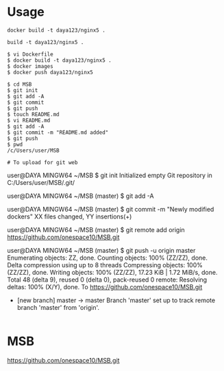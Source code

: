 # Usage

```
docker build -t daya123/nginx5 .

build -t daya123/nginx5 .

$ vi Dockerfile
$ docker build -t daya123/nginx5 . 
$ docker images
$ docker push daya123/nginx5
```

```
$ cd MSB
$ git init
$ git add -A
$ git commit
$ git push
$ touch README.md
$ vi README.md
$ git add -A
$ git commit -m "README.md added"
$ git push
$ pwd
/c/Users/user/MSB
```

```
# To upload for git web

```
user@DAYA MINGW64 ~/MSB
$ git init
Initialized empty Git repository in C:/Users/user/MSB/.git/

user@DAYA MINGW64 ~/MSB (master)
$ git add -A

user@DAYA MINGW64 ~/MSB (master)
$ git commit -m "Newly modified dockers"
 XX files changed, YY insertions(+)

user@DAYA MINGW64 ~/MSB (master)
$ git remote add origin https://github.com/onespace10/MSB.git

user@DAYA MINGW64 ~/MSB (master)
$ git push -u origin master
Enumerating objects: ZZ, done.
Counting objects: 100% (ZZ/ZZ), done.
Delta compression using up to 8 threads
Compressing objects: 100% (ZZ/ZZ), done.
Writing objects: 100% (ZZ/ZZ), 17.23 KiB | 1.72 MiB/s, done.
Total 48 (delta 9), reused 0 (delta 0), pack-reused 0
remote: Resolving deltas: 100% (X/Y), done.
To https://github.com/onespace10/MSB.git
 * [new branch]      master -> master
Branch 'master' set up to track remote branch 'master' from 'origin'.
```

```

# MSB
https://github.com/onespace10/MSB.git
